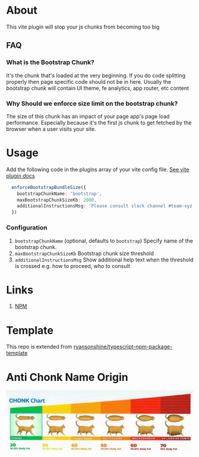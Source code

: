 # About
This vite plugin will stop your js chunks from becoming too big

## FAQ
### What is the Bootstrap Chunk?
It's the chunk that's loaded at the very beginning. If you do code splitting properly then page specific code should not be in here. Usually the bootstrap chunk will contain UI theme, fe analytics, app router, etc content

### Why Should we enforce size limit on the bootstrap chunk?
The size of this chunk has an impact of your page app's page load performance. Especially because it's the first js chunk to get fetched by the browser when a user visits your site. 

# Usage
Add the following code in the plugins array of your vite config file.
[See vite plugin docs](https://v2.vitejs.dev/guide/api-plugin.html#plugins-config)

```typescript
  enforceBootstrapBundleSize({
    bootstrapChunkName: 'bootstrap',
    maxBootstrapChunkSizeKb: 2000,
    additionalInstructionsMsg: 'Please consult slack channel #team-xyz if you need help' 
  })
```

### Configuration
1. `bootstrapChunkName` (optional, defaults to `bootstrap`) Specify name of the bootstrap chunk.
2. `maxBootstrapChunkSizeKb` Bootstrap chunk size threshold
3. `additionalInstructionsMsg` Show additional help text when the threshold is crossed e.g. how to proceed, who to consult 

# Links
1. [NPM](https://www.npmjs.com/package/vite-plugin-anti-chonk)

# Template
This repo is extended from [ryansonshine/typescript-npm-package-template](https://github.com/ryansonshine/typescript-npm-package-template/tree/main#readme)

# Anti Chonk Name Origin
![chonk-chart](./docs/img/chonk-chart.jpg)

